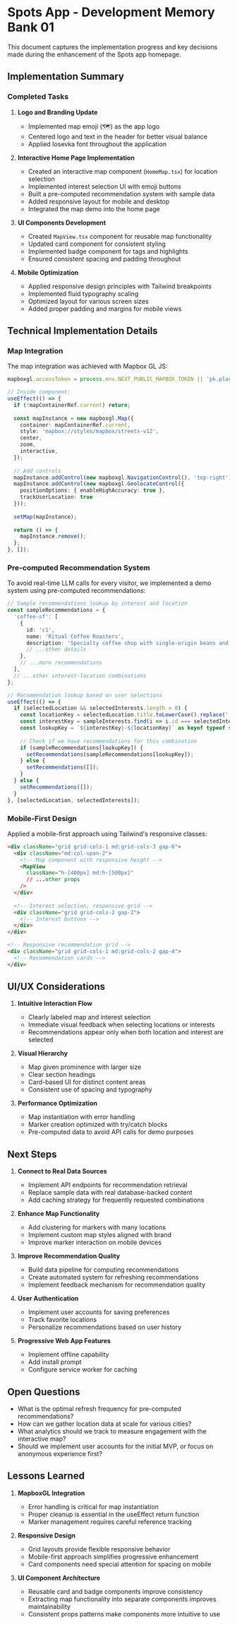 # Spots App - Development Memory Bank 01

This document captures the implementation progress and key decisions made during the enhancement of the Spots app homepage.

## Implementation Summary

### Completed Tasks

1. **Logo and Branding Update**
   - Implemented map emoji (🗺️) as the app logo
   - Centered logo and text in the header for better visual balance
   - Applied Iosevka font throughout the application

2. **Interactive Home Page Implementation**
   - Created an interactive map component (`HomeMap.tsx`) for location selection
   - Implemented interest selection UI with emoji buttons
   - Built a pre-computed recommendation system with sample data
   - Added responsive layout for mobile and desktop
   - Integrated the map demo into the home page

3. **UI Components Development**
   - Created `MapView.tsx` component for reusable map functionality
   - Updated card component for consistent styling
   - Implemented badge component for tags and highlights
   - Ensured consistent spacing and padding throughout

4. **Mobile Optimization**
   - Applied responsive design principles with Tailwind breakpoints
   - Implemented fluid typography scaling
   - Optimized layout for various screen sizes
   - Added proper padding and margins for mobile views

## Technical Implementation Details

### Map Integration

The map integration was achieved with Mapbox GL JS:

```typescript
mapboxgl.accessToken = process.env.NEXT_PUBLIC_MAPBOX_TOKEN || 'pk.placeholder_token';

// Inside component:
useEffect(() => {
  if (!mapContainerRef.current) return;
  
  const mapInstance = new mapboxgl.Map({
    container: mapContainerRef.current,
    style: 'mapbox://styles/mapbox/streets-v12',
    center,
    zoom,
    interactive,
  });
  
  // Add controls
  mapInstance.addControl(new mapboxgl.NavigationControl(), 'top-right');
  mapInstance.addControl(new mapboxgl.GeolocateControl({
    positionOptions: { enableHighAccuracy: true },
    trackUserLocation: true
  }));
  
  setMap(mapInstance);
  
  return () => {
    mapInstance.remove();
  };
}, []);
```

### Pre-computed Recommendation System

To avoid real-time LLM calls for every visitor, we implemented a demo system using pre-computed recommendations:

```typescript
// Sample recommendations lookup by interest and location
const sampleRecommendations = {
  'coffee-sf': [
    {
      id: 'c1',
      name: 'Ritual Coffee Roasters',
      description: 'Specialty coffee shop with single-origin beans and minimalist decor.',
      // ...other details
    },
    // ...more recommendations
  ],
  // ...other interest-location combinations
};

// Recommendation lookup based on user selections
useEffect(() => {
  if (selectedLocation && selectedInterests.length > 0) {
    const locationKey = selectedLocation.title.toLowerCase().replace(' ', '');
    const interestKey = sampleInterests.find(i => i.id === selectedInterests[0])?.name.toLowerCase() || '';
    const lookupKey = `${interestKey}-${locationKey}` as keyof typeof sampleRecommendations;
    
    // Check if we have recommendations for this combination
    if (sampleRecommendations[lookupKey]) {
      setRecommendations(sampleRecommendations[lookupKey]);
    } else {
      setRecommendations([]);
    }
  } else {
    setRecommendations([]);
  }
}, [selectedLocation, selectedInterests]);
```

### Mobile-First Design

Applied a mobile-first approach using Tailwind's responsive classes:

```html
<div className="grid grid-cols-1 md:grid-cols-3 gap-6">
  <div className="md:col-span-2">
    <!-- Map component with responsive height -->
    <MapView 
      className="h-[400px] md:h-[500px]" 
      // ...other props
    />
  </div>
  
  <!-- Interest selection, responsive grid -->
  <div className="grid grid-cols-2 gap-2">
    <!-- Interest buttons -->
  </div>
</div>

<!-- Responsive recommendation grid -->
<div className="grid grid-cols-1 md:grid-cols-2 gap-4">
  <!-- Recommendation cards -->
</div>
```

## UI/UX Considerations

1. **Intuitive Interaction Flow**
   - Clearly labeled map and interest selection
   - Immediate visual feedback when selecting locations or interests
   - Recommendations appear only when both location and interest are selected

2. **Visual Hierarchy**
   - Map given prominence with larger size
   - Clear section headings
   - Card-based UI for distinct content areas
   - Consistent use of spacing and typography

3. **Performance Optimization**
   - Map instantiation with error handling
   - Marker creation optimized with try/catch blocks
   - Pre-computed data to avoid API calls for demo purposes

## Next Steps

1. **Connect to Real Data Sources**
   - Implement API endpoints for recommendation retrieval
   - Replace sample data with real database-backed content
   - Add caching strategy for frequently requested combinations

2. **Enhance Map Functionality**
   - Add clustering for markers with many locations
   - Implement custom map styles aligned with brand
   - Improve marker interaction on mobile devices

3. **Improve Recommendation Quality**
   - Build data pipeline for computing recommendations
   - Create automated system for refreshing recommendations
   - Implement feedback mechanism for recommendation quality

4. **User Authentication**
   - Implement user accounts for saving preferences
   - Track favorite locations
   - Personalize recommendations based on user history

5. **Progressive Web App Features**
   - Implement offline capability
   - Add install prompt
   - Configure service worker for caching

## Open Questions

- What is the optimal refresh frequency for pre-computed recommendations?
- How can we gather location data at scale for various cities?
- What analytics should we track to measure engagement with the interactive map?
- Should we implement user accounts for the initial MVP, or focus on anonymous experience first?

## Lessons Learned

1. **MapboxGL Integration**
   - Error handling is critical for map instantiation
   - Proper cleanup is essential in the useEffect return function
   - Marker management requires careful reference tracking

2. **Responsive Design**
   - Grid layouts provide flexible responsive behavior
   - Mobile-first approach simplifies progressive enhancement
   - Card components need special attention for spacing on mobile

3. **UI Component Architecture**
   - Reusable card and badge components improve consistency
   - Extracting map functionality into separate components improves maintainability
   - Consistent props patterns make components more intuitive to use 